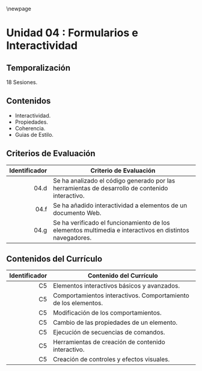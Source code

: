 \newpage

# Unidad 04 : Formularios e Interactividad

## Temporalización

18 Sesiones.

## Contenidos 

* Interactividad.
* Propiedades.
* Coherencia.
* Guias de Estilo.

## Criterios de Evaluación 

| Identificador | Criterio de Evaluación |
| -: |-----------|
| 04.d|  Se ha analizado el código generado por las herramientas de desarrollo de contenido interactivo.|
| 04.f|  Se ha añadido interactividad a elementos de un documento Web.|
| 04.g|  Se ha verificado el funcionamiento de los elementos multimedia e interactivos en distintos navegadores.|

## Contenidos del Currículo

| Identificador | Contenido del Currículo  |
| -: |-----------|
|C5| Elementos interactivos básicos y avanzados.|
|C5| Comportamientos interactivos. Comportamiento de los elementos.|
|C5| Modificación de los comportamientos.|
|C5| Cambio de las propiedades de un elemento.|
|C5| Ejecución de secuencias de comandos.|
|C5| Herramientas de creación de contenido interactivo.|
|C5| Creación de controles y efectos visuales.|